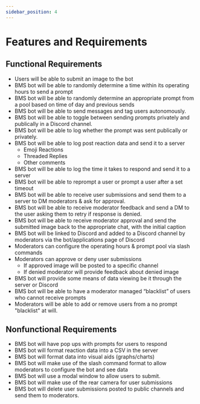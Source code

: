```yaml
---
sidebar_position: 4
---
```


# Features and Requirements

## Functional Requirements
 
- Users will be able to submit an image to the bot
- BMS bot will be able to randomly determine a time within its operating hours to send a prompt  
- BMS bot will be able to randomly determine an appropriate prompt from a pool based on time of day and previous sends  
- BMS bot will be able to send messages and tag users autonomously.
- BMS bot will be able to toggle between sending prompts privately and publically in a Discord channel.
- BMS bot will be able to log whether the prompt was sent publically or privately.
- BMS bot will be able to log post reaction data and send it to a server  
  - Emoji Reactions  
  - Threaded Replies  
  - Other comments  
- BMS bot will be able to log the time it takes to respond and send it to a server  
- BMS bot will be able to reprompt a user or prompt a user after a set timeout  
- BMS bot will be able to receive user submissions and send them to a server to DM moderators & ask for approval.
- BMS bot will be able to receive moderator feedback and send a DM to the user asking them to retry if response is denied. 
- BMS bot will be able to receive moderator approval and send the submitted image back to the appropriate chat, with the initial caption  
- BMS bot will be linked to Discord and added to a Discord channel by moderators via the bot/applications page of Discord  
- Moderators can configure the operating hours & prompt pool via slash commands  
- Moderators can approve or deny user submissions  
  - If approved image will be posted to a specific channel  
  - If denied moderator will provide feedback about denied image
- BMS bot will provide some means of data viewing be it through the server or Discord
- BMS bot will be able to have a moderator managed “blacklist” of users who cannot receive prompts
- Moderators will be able to add or remove users from a no prompt "blacklist" at will.

## Nonfunctional Requirements

- BMS bot will have pop ups with prompts for users to respond
- BMS bot will format reaction data into a CSV in the server
- BMS bot will format data into visual aids (graphs/charts)
- BMS bot will make use of the slash command format to allow moderators to configure the bot and see data
- BMS bot will use a modal window to allow users to submit.
- BMS bot will make use of the rear camera for user submissions
- BMS bot will delete user submissions posted to public channels and send them to moderators.
